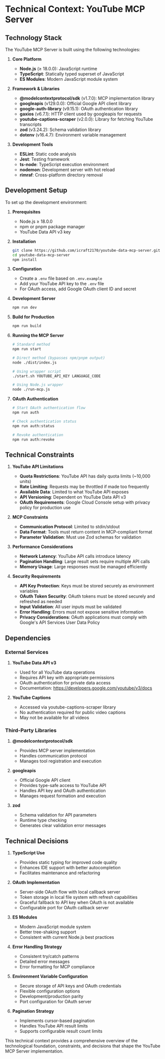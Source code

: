 # Technical Context: YouTube MCP Server

## Technology Stack

The YouTube MCP Server is built using the following technologies:

1. **Core Platform**
   - **Node.js** (≥ 18.0.0): JavaScript runtime
   - **TypeScript**: Statically typed superset of JavaScript
   - **ES Modules**: Modern JavaScript module system

2. **Framework & Libraries**
   - **@modelcontextprotocol/sdk** (v1.7.0): MCP implementation library
   - **googleapis** (v129.0.0): Official Google API client library
   - **google-auth-library** (v9.15.1): OAuth authentication library
   - **gaxios** (v6.7.1): HTTP client used by googleapis for requests
   - **youtube-captions-scraper** (v2.0.0): Library for fetching YouTube transcripts
   - **zod** (v3.24.2): Schema validation library
   - **dotenv** (v16.4.7): Environment variable management

3. **Development Tools**
   - **ESLint**: Static code analysis
   - **Jest**: Testing framework
   - **ts-node**: TypeScript execution environment
   - **nodemon**: Development server with hot reload
   - **rimraf**: Cross-platform directory removal

## Development Setup

To set up the development environment:

1. **Prerequisites**
   - Node.js ≥ 18.0.0
   - npm or pnpm package manager
   - YouTube Data API v3 key

2. **Installation**
   ```bash
   git clone https://github.com/icraft2170/youtube-data-mcp-server.git
   cd youtube-data-mcp-server
   npm install
   ```

3. **Configuration**
   - Create a `.env` file based on `.env.example`
   - Add your YouTube API key to the `.env` file
   - For OAuth access, add Google OAuth client ID and secret

4. **Development Server**
   ```bash
   npm run dev
   ```

5. **Build for Production**
   ```bash
   npm run build
   ```

6. **Running the MCP Server**
   ```bash
   # Standard method
   npm run start
   
   # Direct method (bypasses npm/pnpm output)
   node ./dist/index.js
   
   # Using wrapper script
   ./start.sh YOUTUBE_API_KEY LANGUAGE_CODE
   
   # Using Node.js wrapper
   node ./run-mcp.js
   ```

7. **OAuth Authentication**
   ```bash
   # Start OAuth authentication flow
   npm run auth
   
   # Check authentication status
   npm run auth:status
   
   # Revoke authentication
   npm run auth:revoke
   ```

## Technical Constraints

1. **YouTube API Limitations**
   - **Quota Restrictions**: YouTube API has daily quota limits (~10,000 units)
   - **Rate Limiting**: Requests may be throttled if made too frequently
   - **Available Data**: Limited to what YouTube API exposes
   - **API Versioning**: Dependent on YouTube Data API v3
   - **OAuth Requirements**: Google Cloud Console setup with privacy policy for production use

2. **MCP Constraints**
   - **Communication Protocol**: Limited to stdin/stdout
   - **Data Format**: Tools must return content in MCP-compliant format
   - **Parameter Validation**: Must use Zod schemas for validation

3. **Performance Considerations**
   - **Network Latency**: YouTube API calls introduce latency
   - **Pagination Handling**: Large result sets require multiple API calls
   - **Memory Usage**: Large responses must be managed efficiently

4. **Security Requirements**
   - **API Key Protection**: Keys must be stored securely as environment variables
   - **OAuth Token Security**: OAuth tokens must be stored securely and refreshed as needed
   - **Input Validation**: All user inputs must be validated
   - **Error Handling**: Errors must not expose sensitive information
   - **Privacy Considerations**: OAuth applications must comply with Google's API Services User Data Policy

## Dependencies

### External Services

1. **YouTube Data API v3**
   - Used for all YouTube data operations
   - Requires API key with appropriate permissions
   - OAuth authentication for private data access
   - Documentation: https://developers.google.com/youtube/v3/docs

2. **YouTube Captions**
   - Accessed via youtube-captions-scraper library
   - No authentication required for public video captions
   - May not be available for all videos

### Third-Party Libraries

1. **@modelcontextprotocol/sdk**
   - Provides MCP server implementation
   - Handles communication protocol
   - Manages tool registration and execution

2. **googleapis**
   - Official Google API client
   - Provides type-safe access to YouTube API
   - Handles API key and OAuth authentication
   - Manages request formation and execution

3. **zod**
   - Schema validation for API parameters
   - Runtime type checking
   - Generates clear validation error messages

## Technical Decisions

1. **TypeScript Use**
   - Provides static typing for improved code quality
   - Enhances IDE support with better autocompletion
   - Facilitates maintenance and refactoring

2. **OAuth Implementation**
   - Server-side OAuth flow with local callback server
   - Token storage in local file system with refresh capabilities
   - Graceful fallback to API key when OAuth is not available
   - Configurable port for OAuth callback server

3. **ES Modules**
   - Modern JavaScript module system
   - Better tree-shaking support
   - Consistent with current Node.js best practices

4. **Error Handling Strategy**
   - Consistent try/catch patterns
   - Detailed error messages
   - Error formatting for MCP compliance

5. **Environment Variable Configuration**
   - Secure storage of API keys and OAuth credentials
   - Flexible configuration options
   - Development/production parity
   - Port configuration for OAuth server

6. **Pagination Strategy**
   - Implements cursor-based pagination
   - Handles YouTube API result limits
   - Supports configurable result count limits

This technical context provides a comprehensive overview of the technological foundation, constraints, and decisions that shape the YouTube MCP Server implementation.
